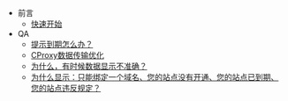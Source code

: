 - 前言
    - [快速开始](zh-cn/README.md)
- QA
    - [提示到期怎么办？](zh-cn/QA.md)
    - [CProxy数据传输优化](zh-cn/QA.md)
    - [为什么，有时候数据显示不准确？](zh-cn/QA.md)
    - [为什么显示：只能绑定一个域名、您的站点没有开通、您的站点已到期、您的站点违反规定？](zh-cn/QA.md)
